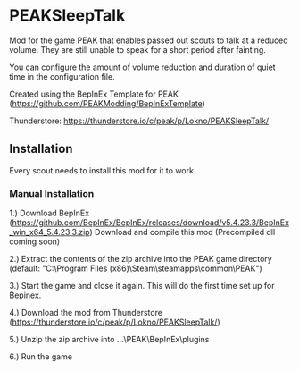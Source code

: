 # PEAKSleepTalk

Mod for the game PEAK that enables passed out scouts to talk at a reduced volume. They are still unable to speak for a short period after fainting.

You can configure the amount of volume reduction and duration of quiet time in the configuration file.

Created using the BepInEx Template for PEAK (https://github.com/PEAKModding/BepInExTemplate)

Thunderstore: https://thunderstore.io/c/peak/p/Lokno/PEAKSleepTalk/

## Installation

Every scout needs to install this mod for it to work

### Manual Installation

1.) Download BepInEx (https://github.com/BepInEx/BepInEx/releases/download/v5.4.23.3/BepInEx_win_x64_5.4.23.3.zip)
    Download and compile this mod (Precompiled dll coming soon)

2.) Extract the contents of the zip archive into the PEAK game directory (default: "C:\Program Files (x86)\Steam\steamapps\common\PEAK")

3.) Start the game and close it again. This will do the first time set up for Bepinex.

4.) Download the mod from Thunderstore (https://thunderstore.io/c/peak/p/Lokno/PEAKSleepTalk/)

5.) Unzip the zip archive into ...\PEAK\BepInEx\plugins

6.) Run the game



